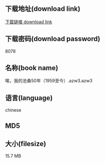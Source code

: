 ## 下载地址(download link)
[下载链接 download link](https://voluble-croquembouche-d321dc.netlify.app/?s=%E5%94%89%EF%BC%8C%E6%88%91%E7%9A%84%E6%B2%A7%E6%A1%9150%E5%B9%B4%EF%BC%881959%E8%87%B3%E4%BB%8A%EF%BC%89.azw3)

## 下载密码(download password)
8078

## 名称(book name)
唉，我的沧桑50年（1959至今）.azw3.azw3

## 语言(language)
chinese

## MD5


## 大小(filesize)
15.7 MB
